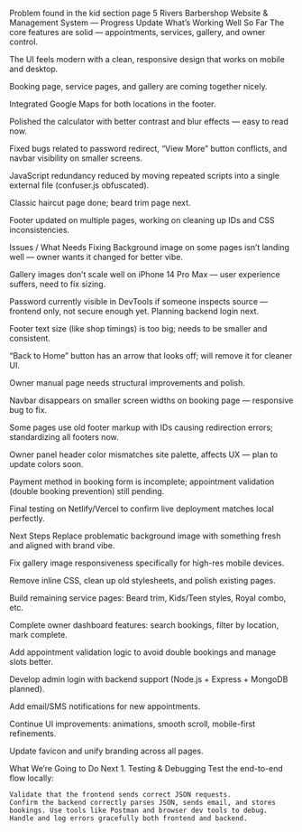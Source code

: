Problem found in the kid section page 
5 Rivers Barbershop Website & Management System — Progress Update
What’s Working Well So Far
The core features are solid — appointments, services, gallery, and owner control.

The UI feels modern with a clean, responsive design that works on mobile and desktop.



Booking page, service pages, and gallery are coming together nicely.

Integrated Google Maps for both locations in the footer.

Polished the calculator with better contrast and blur effects — easy to read now.

Fixed bugs related to password redirect, “View More” button conflicts, and navbar visibility on smaller screens.

JavaScript redundancy reduced by moving repeated scripts into a single external file (confuser.js obfuscated).

Classic haircut page done; beard trim page next.

Footer updated on multiple pages, working on cleaning up IDs and CSS inconsistencies.

Issues / What Needs Fixing
Background image on some pages isn’t landing well — owner wants it changed for better vibe.

Gallery images don’t scale well on iPhone 14 Pro Max — user experience suffers, need to fix sizing.

Password currently visible in DevTools if someone inspects source — frontend only, not secure enough yet. Planning backend login next.

Footer text size (like shop timings) is too big; needs to be smaller and consistent.

“Back to Home” button has an arrow that looks off; will remove it for cleaner UI.

Owner manual page needs structural improvements and polish.

Navbar disappears on smaller screen widths on booking page — responsive bug to fix.

Some pages use old footer markup with IDs causing redirection errors; standardizing all footers now.

Owner panel header color mismatches site palette, affects UX — plan to update colors soon.

Payment method in booking form is incomplete; appointment validation (double booking prevention) still pending.

Final testing on Netlify/Vercel to confirm live deployment matches local perfectly.

Next Steps
Replace problematic background image with something fresh and aligned with brand vibe.

Fix gallery image responsiveness specifically for high-res mobile devices.

Remove inline CSS, clean up old stylesheets, and polish existing pages.

Build remaining service pages: Beard trim, Kids/Teen styles, Royal combo, etc.

Complete owner dashboard features: search bookings, filter by location, mark complete.

Add appointment validation logic to avoid double bookings and manage slots better.

Develop admin login with backend support (Node.js + Express + MongoDB planned).

Add email/SMS notifications for new appointments.

Continue UI improvements: animations, smooth scroll, mobile-first refinements.

Update favicon and unify branding across all pages.

What We’re Going to Do Next
      1. Testing & Debugging
      Test the end-to-end flow locally:

    Validate that the frontend sends correct JSON requests.
    Confirm the backend correctly parses JSON, sends email, and stores bookings. Use tools like Postman and browser dev tools to debug.
    Handle and log errors gracefully both frontend and backend.
